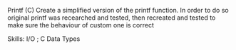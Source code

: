 Printf (C)
Create a simplified version of the printf function. In order to do so original printf was recearched and tested, then recreated and tested to make sure the behaviour of custom one is correct

Skills: I/O ; C Data Types
